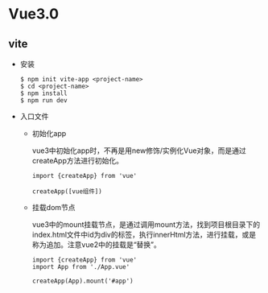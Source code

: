 # Vue3.0

## vite

- 安装

    ```
    $ npm init vite-app <project-name>
    $ cd <project-name>
    $ npm install
    $ npm run dev
    ```

- 入口文件

    - 初始化app

        vue3中初始化app时，不再是用new修饰/实例化Vue对象，而是通过createApp方法进行初始化。

        ```
        import {createApp} from 'vue'

        createApp([vue组件])
        ```

    - 挂载dom节点

        vue3中的mount挂载节点，是通过调用mount方法，找到项目根目录下的index.html文件中id为div的标签，执行innerHtml方法，进行挂载，或是称为追加。注意vue2中的挂载是“替换”。

        ```
        import {createApp} from 'vue'
        import App from './App.vue'

        createApp(App).mount('#app')
        ```
